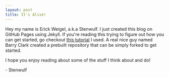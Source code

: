 ```yaml
---
layout: post
title: It's Alive!
---
```


Hey my name is Erick Weigel, a.k.a Stenwulf. I just created this blog on GitHub Pages using Jekyll. If you're reading this trying to figure out how you can get started, go checkout [this tutorial](https://www.smashingmagazine.com/2014/08/build-blog-jekyll-github-pages/) I used. A real nice guy named Barry Clark created a prebuilt repository that can be simply forked to get started.

I hope you enjoy reading about some of the stuff I think about and do!

\- Stenwulf
